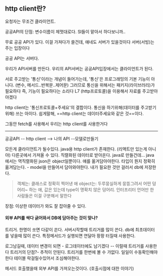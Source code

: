 ## http client란?
요청자는 무조건 클라이언트. 

공공API의 단점: 변수이름이 제멋대로다. SI들이 맡아서 하다보니까..

무료 공공 API가 있다.
이걸 가져다가 쓸건데, 얘네도 서버가 있을것이다
서버(서빙)는 주는 입장이다

공공 API는 서버다. 

우리가 API서버를 만든다.
우리의 API서버는 공공API입장에서는 클라이언트가 된다.

서로 주고받는 '통신'이라는 개념이 들어가는데, 
'통신'은 프로그래밍의 기본 기능이 아니다. (변수, 메서드..반복문..제어문)
그러므로 통신을 위해서는 패키지(라이브러리)가 필요하다
즉, 기능이 필요하다는 소리다
L7 (http프로토콜)을 이용해서 자료를 주고받아야겠다

http client는 '통신프로토콜+주세요'의 결합이다.
통신을 하기위해(데이터를 주고받기위해) 쓰는 아이다.
쉽게말해, ==http client는 데이터주세요와 같은 것==이다.

그동안 fetch를 사용해서 우리는 http client를 사용한거다


---


공공API -- http client --> 나의 API --모델로만들기

모든게 클라이언트가 될수있다. java용 http client가 존재한다. (리액트만 있는게 아니야)
다른곳에서 가져올 수 있다. 직렬화된 데이터로 받아온다.
java로 만들건데... java에서는 역직렬화된 json은 object일뿐이다. 
얘를 옮겨담아야한다. 타입이 뭔지 정확히 옮겨담는다. - model을 만들어서 담아와야한다.
내가 필요한 것만 걸러서 db에 저장한다. 

> 객체는: 클래스로 정확히 찍어낸 애
> object는: 두루뭉실하게 뭉뜽그려서 어떤 덩어리~ 하는 애, 값은 있는데 type이 명확치 않은 덩어리.
> 인터프리터 언어만 한 사람들은 이걸 구분해서 말한다

장점: 이상한 데이터가 와도 잘 잡아줄 수 있다.


#### 외부 API를 싹다 긁어와서 DB에 담아주는 것이 맞나?

트리거. 한명이 쏘면 다같이 쏜다. 
서버시작할때 트리거를 많이 쓴다. 
db에 최초데이터를 넣을때 많이 쓴다.
특정메서드가 실행되면 연달아 팡팡 터질때 사용한다.

로그남길때, 데이터 변경이 되면 - 로그데이터에도 남기겠다 -- 이럴때 트리거를 사용한다
트리거의 단점?- 추적이 안된다. 트리거를 한번에 볼 수 가없다. 일일이 수동확인해야한다
테이블 락걸릴수있어서 조심해야한다. 

메서드 호출했을때 외부 API를 가져오는것이다. (호출시점에 대한 이야기)